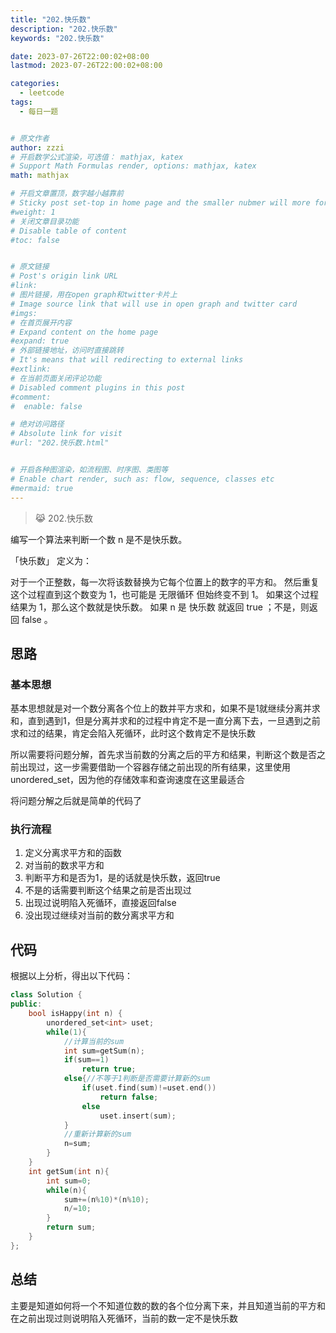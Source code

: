 ```yaml
---
title: "202.快乐数"
description: "202.快乐数"
keywords: "202.快乐数"

date: 2023-07-26T22:00:02+08:00
lastmod: 2023-07-26T22:00:02+08:00

categories:
  - leetcode
tags:
  - 每日一题


# 原文作者
author: zzzi
# 开启数学公式渲染，可选值： mathjax, katex
# Support Math Formulas render, options: mathjax, katex
math: mathjax

# 开启文章置顶，数字越小越靠前
# Sticky post set-top in home page and the smaller nubmer will more forward.
#weight: 1
# 关闭文章目录功能
# Disable table of content
#toc: false


# 原文链接
# Post's origin link URL
#link:
# 图片链接，用在open graph和twitter卡片上
# Image source link that will use in open graph and twitter card
#imgs:
# 在首页展开内容
# Expand content on the home page
#expand: true
# 外部链接地址，访问时直接跳转
# It's means that will redirecting to external links
#extlink:
# 在当前页面关闭评论功能
# Disabled comment plugins in this post
#comment:
#  enable: false

# 绝对访问路径
# Absolute link for visit
#url: "202.快乐数.html"


# 开启各种图渲染，如流程图、时序图、类图等
# Enable chart render, such as: flow, sequence, classes etc
#mermaid: true
---
```


>😹 202.快乐数

编写一个算法来判断一个数 n 是不是快乐数。

「快乐数」 定义为：

对于一个正整数，每一次将该数替换为它每个位置上的数字的平方和。
然后重复这个过程直到这个数变为 1，也可能是 无限循环 但始终变不到 1。
如果这个过程 结果为 1，那么这个数就是快乐数。
如果 n 是 快乐数 就返回 true ；不是，则返回 false 。

<!--more-->

## 思路

### 基本思想

基本思想就是对一个数分离各个位上的数并平方求和，如果不是1就继续分离并求和，直到遇到1，但是分离并求和的过程中肯定不是一直分离下去，一旦遇到之前求和过的结果，肯定会陷入死循环，此时这个数肯定不是快乐数

所以需要将问题分解，首先求当前数的分离之后的平方和结果，判断这个数是否之前出现过，这一步需要借助一个容器存储之前出现的所有结果，这里使用unordered_set，因为他的存储效率和查询速度在这里最适合

将问题分解之后就是简单的代码了

### 执行流程

1. 定义分离求平方和的函数
2. 对当前的数求平方和
3. 判断平方和是否为1，是的话就是快乐数，返回true
4. 不是的话需要判断这个结果之前是否出现过
5. 出现过说明陷入死循环，直接返回false
6. 没出现过继续对当前的数分离求平方和

## 代码

根据以上分析，得出以下代码：

```c++
class Solution {
public:
    bool isHappy(int n) {
        unordered_set<int> uset;
        while(1){
            //计算当前的sum
            int sum=getSum(n);
            if(sum==1)
                return true;
            else{//不等于1判断是否需要计算新的sum
                if(uset.find(sum)!=uset.end())
                    return false;
                else    
                    uset.insert(sum);
            }
            //重新计算新的sum
            n=sum;
        }
    }
    int getSum(int n){
        int sum=0;
        while(n){
            sum+=(n%10)*(n%10);
            n/=10;
        }
        return sum;
    }
};
```

## 总结

主要是知道如何将一个不知道位数的数的各个位分离下来，并且知道当前的平方和在之前出现过则说明陷入死循环，当前的数一定不是快乐数
